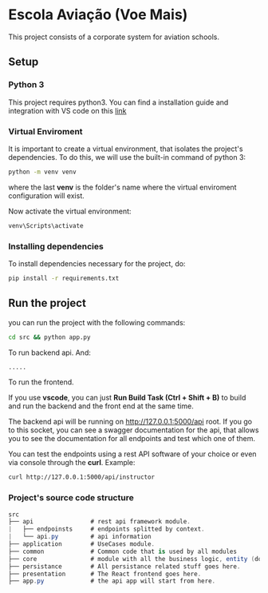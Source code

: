 # Escola Aviação (Voe Mais)

This project consists of a corporate system for aviation schools.

## Setup

### Python 3

This project requires python3. You can find a installation guide and integration with VS code on this [link](https://code.visualstudio.com/docs/python/python-tutorial)

### Virtual Enviroment

It is important to create a virtual environment, that isolates the project's dependencies. To do this, we will use the built-in command of python 3:

```cmd
python -m venv venv
```

where the last **venv** is the folder's name where the virtual enviroment configuration will exist.

Now activate the virtual environment:

```cmd
venv\Scripts\activate
```

### Installing dependencies

To install dependencies necessary for the project, do:

```cmd
pip install -r requirements.txt
```

## Run the project

you can run the project with the following commands:

```cmd
cd src && python app.py
```

To run backend api. And:

```cmd
.....
```

To run the frontend.

If you use **vscode**, you can just **Run Build Task (Ctrl + Shift + B)** to build and run the backend and the front end at the same time.

The backend api will be running on http://127.0.0.1:5000/api root. If you go to this socket, you can see a swagger documentation for the api, that allows you to see the documentation for all endpoints and test which one of them.

You can test the endpoints using a rest API software of your choice or even via console through the **curl**. Example:

```bash
curl http://127.0.0.1:5000/api/instructor
```

### Project's source code structure

```c#
src
├── api                # rest api framework module.
|   ├── endpoinsts     # endpoints splitted by context.
|   └── api.py         # api information
├── application        # UseCases module.
├── common             # Common code that is used by all modules
├── core               # module with all the business logic, entity (domain) models.
├── persistance        # All persistance related stuff goes here.
├── presentation       # The React frontend goes here.
├── app.py             # the api app will start from here.
```
